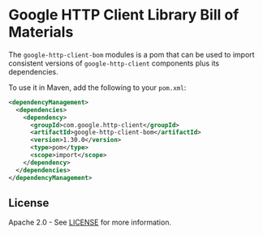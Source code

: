 # Google HTTP Client Library Bill of Materials

The `google-http-client-bom` modules is a pom that can be used to import consistent 
versions of `google-http-client` components plus its dependencies.

To use it in Maven, add the following to your `pom.xml`:

[//]: # ({x-version-update-start:google-http-client-bom:released})
```xml
<dependencyManagement>
  <dependencies>
    <dependency>
      <groupId>com.google.http-client</groupId>
      <artifactId>google-http-client-bom</artifactId>
      <version>1.30.0</version>
      <type>pom</type>
      <scope>import</scope>
    </dependency>
  </dependencies>
</dependencyManagement>
```
[//]: # ({x-version-update-end})

## License

Apache 2.0 - See [LICENSE] for more information.

[LICENSE]: https://github.com/googleapis/google-http-java-client/blob/master/LICENSE
